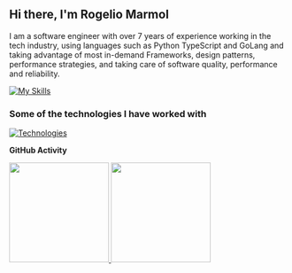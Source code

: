## Hi there, I'm Rogelio Marmol
I am a software engineer with over 7 years of experience working in the tech industry, using languages such as Python TypeScript and GoLang and taking advantage of most in-demand Frameworks, design patterns, performance strategies, and taking care of software quality, performance and reliability.

<!-- **Languages I have used**-->

[![My Skills](https://skillicons.dev/icons?i=js,typescript,python,go&theme=light)](https://skillicons.dev)

### Some of the technologies I have worked with

[![Technologies](https://skillicons.dev/icons?i=git,nodejs,django,react,angular,nextjs,remix,mysql,postgres,docker,kubernetes,aws,gcp&theme=light)](https://skillicons.dev)

**GitHub Activity**
<p>
<a href="https://github.com/rwmarmol">
  
  <img height="180em" src="https://github-readme-stats-eight-theta.vercel.app/api?username=rwmarmol&show_icons=true&theme=algolia&include_all_commits=true&count_private=true"/>
  <img height="180em" src="https://github-readme-stats-eight-theta.vercel.app/api/top-langs/?username=rwmarmol&layout=compact&langs_count=10&theme=algolia"/>
</a>
</p>
